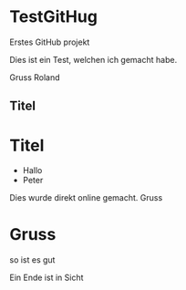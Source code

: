# TestGitHug
Erstes GitHub projekt


Dies ist ein Test, welchen ich gemacht habe.

Gruss
Roland
## Titel
# Titel

- Hallo
- Peter

Dies wurde direkt online gemacht. Gruss
# Gruss

so ist es gut

Ein Ende ist in Sicht